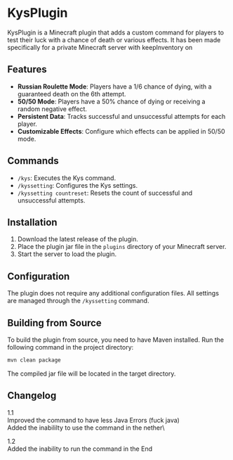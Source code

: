 # KysPlugin

KysPlugin is a Minecraft plugin that adds a custom command for players to test their luck with a chance of death or various effects.
It has been made specifically for a private Minecraft server with keepInventory on

## Features

- **Russian Roulette Mode**: Players have a 1/6 chance of dying, with a guaranteed death on the 6th attempt.
- **50/50 Mode**: Players have a 50% chance of dying or receiving a random negative effect.
- **Persistent Data**: Tracks successful and unsuccessful attempts for each player.
- **Customizable Effects**: Configure which effects can be applied in 50/50 mode.

## Commands

- `/kys`: Executes the Kys command.
- `/kyssetting`: Configures the Kys settings.
- `/kyssetting countreset`: Resets the count of successful and unsuccessful attempts.

## Installation

1. Download the latest release of the plugin.
2. Place the plugin jar file in the `plugins` directory of your Minecraft server.
3. Start the server to load the plugin.

## Configuration

The plugin does not require any additional configuration files. All settings are managed through the `/kyssetting` command.

## Building from Source

To build the plugin from source, you need to have Maven installed. Run the following command in the project directory:

```sh
mvn clean package
```
The compiled jar file will be located in the target directory.


## Changelog

1.1\
Improved the command to have less Java Errors (fuck java)\
Added the inabililty to use the command in the nether\

1.2\
Added the inability to run the command in the End
